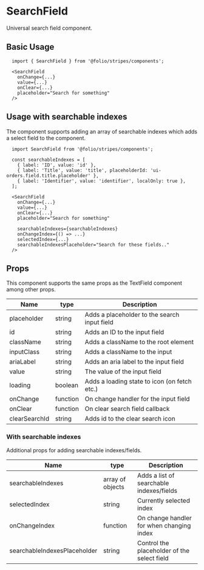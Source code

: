 # SearchField

Universal search field component.

## Basic Usage

```
  import { SearchField } from '@folio/stripes/components';

  <SearchField
    onChange={...}
    value={...}
    onClear={...}
    placeholder="Search for something"
  />
```

## Usage with searchable indexes
The component supports adding an array of searchable indexes which adds a select field to the component.

```
  import SearchField from '@folio/stripes/components';

  const searchableIndexes = [
    { label: 'ID', value: 'id' },
    { label: 'Title', value: 'title', placeholderId: 'ui-orders.field.title.placeholder' },
    { label: 'Identifier', value: 'identifier', localOnly: true },
  ];

  <SearchField
    onChange={...}
    value={...}
    onClear={...}
    placeholder="Search for something"

    searchableIndexes={searchableIndexes}
    onChangeIndex={() => ...}
    selectedIndex={...}
    searchableIndexesPlaceholder="Search for these fields.."
  />
```

## Props
This component supports the same props as the TextField component among other props.

Name | type | Description
-- | -- | --
placeholder | string | Adds a placeholder to the search input field
id | string | Adds an ID to the input field
className | string | Adds a className to the root element
inputClass | string | Adds a className to the input
ariaLabel | string | Adds an aria label to the input field
value | string | The value of the input field
loading | boolean | Adds a loading state to icon (on fetch etc.)
onChange | function | On change handler for the input field
onClear | function | On clear search field callback
clearSearchId | string | Adds id to the clear search icon

### With searchable indexes
Additional props for adding searchable indexes/fields.

Name | type | Description
-- | -- | --
searchableIndexes | array of objects | Adds a list of searchable indexes/fields
selectedIndex | string | Currently selected index
onChangeIndex | function | On change handler for when changing index
searchableIndexesPlaceholder | string | Control the placeholder of the select field
